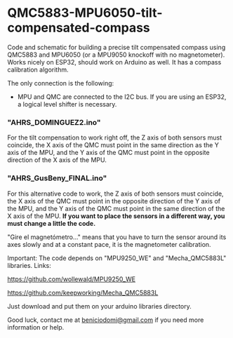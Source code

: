 # QMC5883-MPU6050-tilt-compensated-compass
Code and schematic for building a precise tilt compensated compass using QMC5883 and MPU6050 (or a MPU9050 knockoff with no magnetometer).
Works nicely on ESP32, should work on Arduino as well. It has a compass calibration algorithm.

The only connection is the following:
* MPU and QMC are connected to the I2C bus. If you are using an ESP32, a logical level shifter is necessary.

### "AHRS_DOMINGUEZ2.ino"
For the tilt compensation to work right off, the Z axis of both sensors must coincide, the X axis of the QMC must point in the same direction as the Y axis of the MPU, and the Y axis of the QMC must point in the opposite direction of the X axis of the MPU. 

### "AHRS_GusBeny_FINAL.ino"
For this alternative code to work, the Z axis of both sensors must coincide, the X axis of the QMC must point in the opposite direction of the Y axis of the MPU, and the Y axis of the QMC must point in the same direction of the X axis of the MPU. __If you want to place the sensors in a different way, you must change a little the code.__ 

"Gire el magnetómetro..." means that you have to turn the sensor around its axes slowly and at a constant pace, it is the magnetometer calibration.

Important: The code depends on "MPU9250_WE" and "Mecha_QMC5883L" libraries. 
Links: 

https://github.com/wollewald/MPU9250_WE

https://github.com/keepworking/Mecha_QMC5883L

Just download and put them on your arduino libraries directory.

Good luck, contact me at beniciodomi@gmail.com if you need more information or help.
